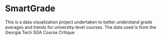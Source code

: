 # SmartGrade
This is a data visualization project undertaken to better understand grade averages and trends for university-level courses. The data used is from the Georgia Tech SGA Course Critique
